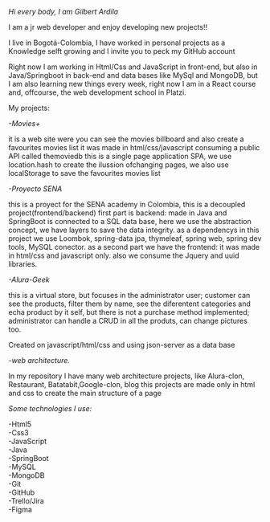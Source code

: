 *Hi every body, I am Gilbert Ardila*


I am a jr web developer and enjoy developing new projects!!  


I live in Bogotá-Colombia, I have worked in personal projects as a Knowledge selft growing and I invite you to peck my GitHub account  


Right now I am working in Html/Css and JavaScript in front-end, but also in Java/Springboot in back-end and data bases like MySql and MongoDB, but I am also learning new things every week, right now I am in a React course and, offcourse, the web development school in Platzi.


My projects:


*-Movies+*


it is a web site were you can see the movies billboard and also create a favourites movies list
it was made in html/css/javascript consuming a public API called themoviedb
this is a single page application SPA, we use location.hash to create the ilussion ofchanging pages, we also use localStorage to save the favourites movies list

*-Proyecto SENA*


this is a proyect for the SENA academy in Colombia, this is a decoupled project(frontend/backend)
first part is backend: made in Java and SpringBoot is connected to a SQL data base, here we use the abstraction concept, we have layers to save the data integrity.
as a dependencys in this project we use  Loombok, spring-data jpa, thymeleaf, spring web, spring dev tools, MySQL conector.
as a second part we have the frontend: it was made in html/css and javascript only. also we consume the Jquery and uuid libraries.

*-Alura-Geek*


this is a virtual store, but focuses in the administrator user; customer can see the products, filter them by name, see the diferentent categories and echa product by it self, but there is not a purchase method implemented; administrator can handle a CRUD in all the produts, can change pictures too.


Created on javascript/html/css and using json-server as a data base


*-web architecture.*


In my repository I have many web architecture projects, like Alura-clon, Restaurant, Batatabit,Google-clon, blog
this projects are made only in html and css to create the main structure of a page

*Some technologies I use:*

-Html5  
-Css3  
-JavaScript  
-Java  
-SpringBoot  
-MySQL  
-MongoDB  
-Git  
-GitHub  
-Trello/Jira  
-Figma
